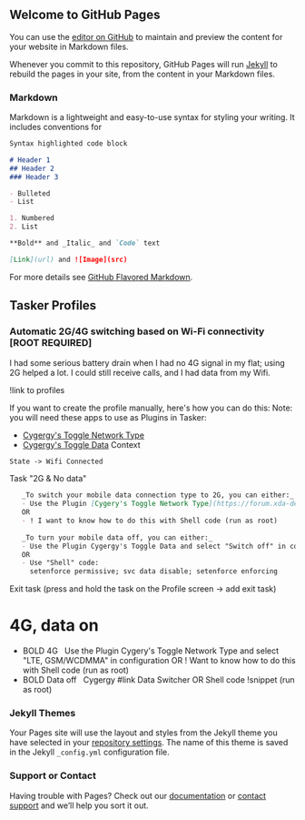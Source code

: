 ## Welcome to GitHub Pages

You can use the [editor on GitHub](https://github.com/james-clark-5/RN4-Android-7.1.2-Max-Battery/edit/master/index.md) to maintain and preview the content for your website in Markdown files.

Whenever you commit to this repository, GitHub Pages will run [Jekyll](https://jekyllrb.com/) to rebuild the pages in your site, from the content in your Markdown files.

### Markdown

Markdown is a lightweight and easy-to-use syntax for styling your writing. It includes conventions for

```markdown
Syntax highlighted code block

# Header 1
## Header 2
### Header 3

- Bulleted
- List

1. Numbered
2. List

**Bold** and _Italic_ and `Code` text

[Link](url) and ![Image](src)
```

For more details see [GitHub Flavored Markdown](https://guides.github.com/features/mastering-markdown/).





## Tasker Profiles
### Automatic 2G/4G switching based on Wi-Fi connectivity [ROOT REQUIRED]
I had some serious battery drain when I had no 4G signal in my flat; using 2G helped a lot. I could still receive calls, and I had data from my Wifi.

!link to profiles

If you want to create the profile manually, here's how you can do this:
Note: you will need these apps to use as Plugins in Tasker:
- [Cygergy's Toggle Network Type](https://forum.xda-developers.com/android/apps-games/widget-toggle-network-type-5-0-xda-t2945406)
- [Cygergy's Toggle Data](https://forum.xda-developers.com/android/apps-games/app-toggle-data-5-0-widget-to-toggle-t2937936)
Context

```markdown
State -> Wifi Connected
   ```
Task "2G & No data" 
```markdown
   _To switch your mobile data connection type to 2G, you can either:_
   - Use the Plugin [Cygery's Toggle Network Type](https://forum.xda-developers.com/android/apps-games/widget-toggle-network-type-5-0-xda-t2945406) in Tasker and select "GSM only" in configuration
   OR
   - ! I want to know how to do this with Shell code (run as root)
    
   _To turn your mobile data off, you can either:_
   - Use the Plugin Cygergy's Toggle Data and select "Switch off" in configuration
   OR
   - Use "Shell" code:
     setenforce permissive; svc data disable; setenforce enforcing
   ```
   
   
Exit task (press and hold the task on the Profile screen -> add exit task) 
# 4G, data on
-  BOLD 4G
    Use the Plugin Cygery's Toggle Network Type and select "LTE, GSM/WCDMMA" in configuration
   OR
   ! Want to know how to do this with Shell code (run as root)
-  BOLD Data off
   Cygergy #link Data Switcher
   OR
   Shell code !snippet (run as root)








### Jekyll Themes

Your Pages site will use the layout and styles from the Jekyll theme you have selected in your [repository settings](https://github.com/james-clark-5/RN4-Android-7.1.2-Max-Battery/settings). The name of this theme is saved in the Jekyll `_config.yml` configuration file.

### Support or Contact

Having trouble with Pages? Check out our [documentation](https://help.github.com/categories/github-pages-basics/) or [contact support](https://github.com/contact) and we’ll help you sort it out.
